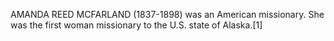 AMANDA REED MCFARLAND (1837-1898) was an American missionary. She was the first woman missionary to the U.S. state of Alaska.[1]
